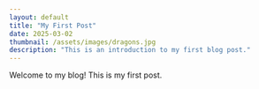 ```yaml
---
layout: default
title: "My First Post"
date: 2025-03-02
thumbnail: /assets/images/dragons.jpg
description: "This is an introduction to my first blog post."
---
```


Welcome to my blog! This is my first post.